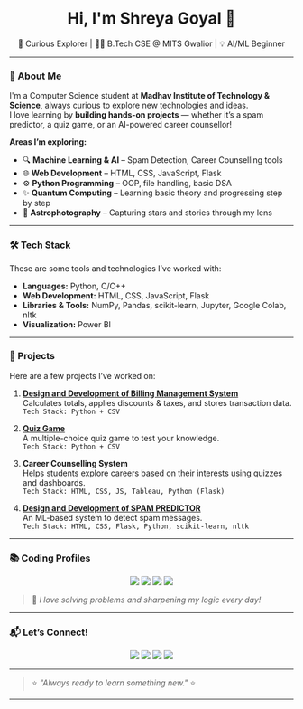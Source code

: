 <h1 align="center">Hi, I'm Shreya Goyal 👋</h1>
<p align="center">
  🌌 Curious Explorer | 👩‍💻 B.Tech CSE @ MITS Gwalior | 💡 AI/ML Beginner
</p>

---

### 🌟 About Me

I'm a Computer Science student at **Madhav Institute of Technology & Science**, always curious to explore new technologies and ideas.  
I love learning by **building hands-on projects** — whether it’s a spam predictor, a quiz game, or an AI-powered career counsellor!

**Areas I’m exploring:**
- 🔍 **Machine Learning & AI** – Spam Detection, Career Counselling tools
- 🌐 **Web Development** – HTML, CSS, JavaScript, Flask
- ⚙️ **Python Programming** – OOP, file handling, basic DSA
- ✨ **Quantum Computing** – Learning basic theory and progressing step by step
- 📸 **Astrophotography** – Capturing stars and stories through my lens

---

### 🛠️ Tech Stack

These are some tools and technologies I’ve worked with:

- **Languages:** Python, C/C++
- **Web Development:** HTML, CSS, JavaScript, Flask
- **Libraries & Tools:** NumPy, Pandas, scikit-learn, Jupyter, Google Colab, nltk
- **Visualization:** Power BI

---

### 💼 Projects

Here are a few projects I’ve worked on:

1. <a href="https://github.com/shreyagoyal276/Billing-Management-System">**Design and Development of Billing Management System**</a><br>
   Calculates totals, applies discounts & taxes, and stores transaction data.  
   `Tech Stack: Python + CSV`

2. <a href="https://github.com/shreyagoyal276/QUIZ_PYTHON" target="_blank">**Quiz Game**</a><br>
   A multiple-choice quiz game to test your knowledge.   
   `Tech Stack: Python + CSV`

3. **Career Counselling System**  
   Helps students explore careers based on their interests using quizzes and dashboards.  
   `Tech Stack: HTML, CSS, JS, Tableau, Python (Flask)`

4. <a href="https://github.com/shreyagoyal276/SPAM-PREDICTOR" target="_blank">**Design and Development of SPAM PREDICTOR** </a><br>
   An ML-based system to detect spam messages.  
   `Tech Stack: HTML, CSS, Flask, Python, scikit-learn, nltk`

---

### 📚 Coding Profiles

<p align="center">
  <a href="https://leetcode.com/u/iJCTwS5SOZ/" target="_blank"><img src="https://img.shields.io/badge/LeetCode-FFA116?style=for-the-badge&logo=leetcode&logoColor=black" /></a>
  <a href="https://auth.geeksforgeeks.org/user/shreyago82f0/" target="_blank"><img src="https://img.shields.io/badge/GeeksforGeeks-2F8D46?style=for-the-badge&logo=geeksforgeeks&logoColor=white" /></a>
  <a href="https://www.codechef.com/users/shreyagoyal276/" target="_blank"><img src="https://img.shields.io/badge/CodeChef-5B4638?style=for-the-badge&logo=codechef&logoColor=white" /></a>
  <a href="https://codeforces.com/profile/shreyagoyal276/" target="_blank"><img src="https://img.shields.io/badge/Codeforces-1F8ACB?style=for-the-badge&logo=codeforces&logoColor=white" /></a>
</p>

> 🧩 *I love solving problems and sharpening my logic every day!*

---

### 📬 Let’s Connect!

<p align="center">
  <a href="https://shreygoyal276.vercel.app/"><img src="https://img.shields.io/badge/Portfolio-orange?style=for-the-badge&logo=internet-explorer&logoColor=white" /></a>
  <a href="https://www.linkedin.com/in/shreyagoyal276/"><img src="https://img.shields.io/badge/LinkedIn-blue?style=for-the-badge&logo=linkedin&logoColor=white" /></a>
  <a href="https://www.instagram.com/shiningstars276/"><img src="https://img.shields.io/badge/Instagram-magenta?style=for-the-badge&logo=instagram&logoColor=white" /></a>
  <a href="mailto:shreyagoyal401@gmail.com"><img src="https://img.shields.io/badge/Email-red?style=for-the-badge&logo=gmail&logoColor=white" /></a>
</p>

---
>  ⭐ *"Always ready to learn something new."* ⭐
---
<!---
shreyagoyal276/shreyagoyal276 is a ✨ special ✨ repository because its `README.md` (this file) appears on your GitHub profile.
You can click the Preview link to take a look at your changes.
--->
